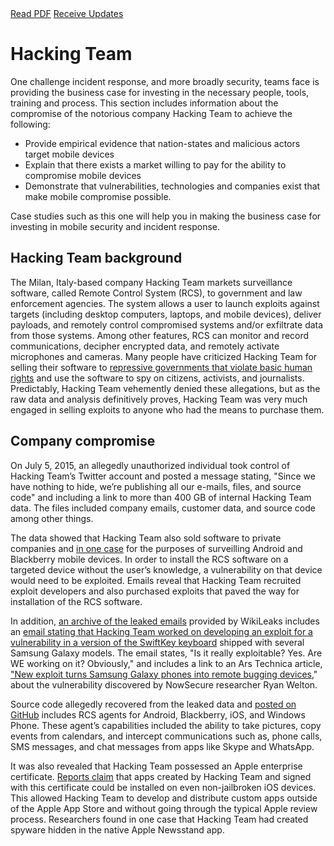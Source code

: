 <div class="cta-banner">
  <a class="cta-banner-pdf" href="https://info.nowsecure.com/IRforAndroidandiOS_PDFRequest.html">Read PDF<i class="fa fa-file-pdf-o"></i></a>
  <a class="cta-banner-update" href="https://info.nowsecure.com/IRforAndroidandiOS_Updates.html">Receive Updates<i class="fa fa-bell-o"></i></a>
</div>

# Hacking Team 

One challenge incident response, and more broadly security, teams face is providing the business case for investing in the necessary people, tools, training and process. This section includes information about the compromise of the notorious company Hacking Team to achieve the following:

* Provide empirical evidence that nation-states and malicious actors target mobile devices 
* Explain that there exists a market willing to pay for the ability to compromise mobile devices
* Demonstrate that vulnerabilities, technologies and companies exist that make mobile compromise possible.

Case studies such as this one will help you in making the business case for investing in mobile security and incident response.

## Hacking Team background
The Milan, Italy-based company Hacking Team markets surveillance software, called Remote Control System (RCS), to government and law enforcement agencies. The system allows a user to launch exploits against targets (including desktop computers, laptops, and mobile devices), deliver payloads, and remotely control compromised systems and/or exfiltrate data from those systems. Among other features, RCS can monitor and record communications, decipher encrypted data, and remotely activate microphones and cameras. Many people have criticized Hacking Team for selling their software to [repressive governments that violate basic human rights](https://theintercept.com/2015/07/07/leaked-documents-confirm-hacking-team-sells-spyware-repressive-countries/) and use the software to spy on citizens, activists, and journalists. Predictably, Hacking Team vehemently denied these allegations, but as the raw data and analysis definitively proves, Hacking Team was very much engaged in selling exploits to anyone who had the means to purchase them.

## Company compromise
On July 5, 2015, an allegedly unauthorized individual took control of Hacking Team’s Twitter account and posted a message stating, "Since we have nothing to hide, we’re publishing all our e-mails, files, and source code" and including a link to more than 400 GB of internal Hacking Team data. The files included company emails, customer data, and source code among other things.

The data showed that Hacking Team also sold software to private companies and [in one case](https://twitter.com/netik/status/617916052052144128) for the purposes of surveilling Android and Blackberry mobile devices. In order to install the RCS software on a targeted device without the user’s knowledge, a vulnerability on that device would need to be exploited. Emails reveal that Hacking Team recruited exploit developers and also purchased exploits that paved the way for installation of the RCS software.

In addition, [an archive of the leaked emails](https://wikileaks.org/hackingteam/emails/) provided by WikiLeaks includes an [email stating that Hacking Team worked on developing an exploit for a vulnerability in a version of the SwiftKey keyboard](https://wikileaks.org/hackingteam/emails/emailid/1028689) shipped with several Samsung Galaxy models. The email states, "Is it really exploitable? Yes. Are WE working on it? Obviously," and includes a link to an Ars Technica article, ["New exploit turns Samsung Galaxy phones into remote bugging devices](http://arstechnica.com/security/2015/06/new-exploit-turns-samsung-galaxy-phones-into-remote-bugging-devices/)," about the vulnerability discovered by NowSecure researcher Ryan Welton.

Source code allegedly recovered from the leaked data and [posted on GitHub](https://github.com/hackedteam?tab=repositories) includes RCS agents for Android, Blackberry, iOS, and Windows Phone. These agent’s capabilities included the ability to take pictures, copy events from calendars, and intercept communications such as, phone calls, SMS messages, and chat messages from apps like Skype and WhatsApp.

It was also revealed that Hacking Team possessed an Apple enterprise certificate. [Reports claim](http://www.ibtimes.co.uk/masque-attack-returns-hacking-team-leveraged-ios-vulnerability-install-fake-messaging-apps-1514317) that apps created by Hacking Team and signed with this certificate could be installed on even non-jailbroken iOS devices. This allowed Hacking Team to develop and distribute custom apps outside of the Apple App Store and without going through the typical Apple review process. Researchers found in one case that Hacking Team had created spyware hidden in the native Apple Newsstand app. 
